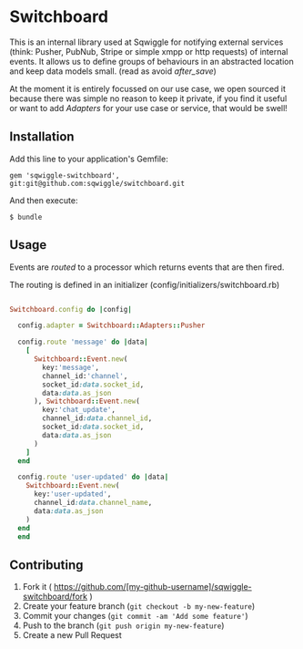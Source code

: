 # Switchboard

This is an internal library used at Sqwiggle for notifying external services (think: Pusher, PubNub, Stripe or simple xmpp or http requests) of internal events.
It allows us to define groups of behaviours in an abstracted location and keep data models small. (read as avoid *after_save*)


At the moment it is entirely focussed on our use case, we open sourced it because there was simple no reason to keep it private, if you find it useful or want to add *Adapters* for your use case or service, that would be swell!

## Installation

Add this line to your application's Gemfile:

    gem 'sqwiggle-switchboard', git:git@github.com:sqwiggle/switchboard.git

And then execute:

    $ bundle

## Usage

Events are *routed* to a processor which returns events that are then fired. 

The routing is defined in an initializer (config/initializers/switchboard.rb)

```Ruby

Switchboard.config do |config|

  config.adapter = Switchboard::Adapters::Pusher

  config.route 'message' do |data|
    [
      Switchboard::Event.new(
        key:'message',
        channel_id:'channel', 
        socket_id:data.socket_id, 
        data:data.as_json
      ), Switchboard::Event.new(
        key:'chat_update', 
        channel_id:data.channel_id, 
        socket_id:data.socket_id, 
        data:data.as_json
      )
    ]
  end

  config.route 'user-updated' do |data|
    Switchboard::Event.new(
      key:'user-updated', 
      channel_id:data.channel_name, 
      data:data.as_json
    )
  end
  end
  ```

## Contributing

1. Fork it ( https://github.com/[my-github-username]/sqwiggle-switchboard/fork )
2. Create your feature branch (`git checkout -b my-new-feature`)
3. Commit your changes (`git commit -am 'Add some feature'`)
4. Push to the branch (`git push origin my-new-feature`)
5. Create a new Pull Request

